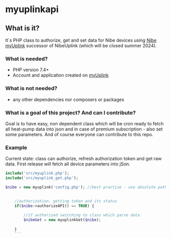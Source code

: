 # myuplinkapi

## What is it?
It`s PHP class to authorize, get and set data for Nibe devices using [Nibe myUplink](https://www.myuplink.com/) successor of NibeUplink (which will be closed summer 2024).

### What is needed?
 - PHP version 7.4+
 - Account and application created on [myUplink](https://dev.myuplink.com/login)

### What is not needed?
 - any other dependencies nor composers or packages

### What is a goal of this project? And can I contribute?
Goal is to have easy, non dependent class which will be cron ready to fetch all heat-pump data into json and in case of premium subscription - also set some parameters. And of course everyone can contribute to this repo.


### Example
Current state: class can authorize, refresh authorization token and get raw data. First release will fetch all device parameters into jSon.

```php
include('src/myuplink.php');
include('src/myuplink_get.php');

$nibe = new myuplink('config.php'); //best practise - use absolute path
    

    //authorization, getting token and its status
    if($nibe->authorizeAPI() == TRUE) {
        
        //if authorized switching to class which parse data
        $nibeGet = new myuplinkGet($nibe);
    
    }
    ```